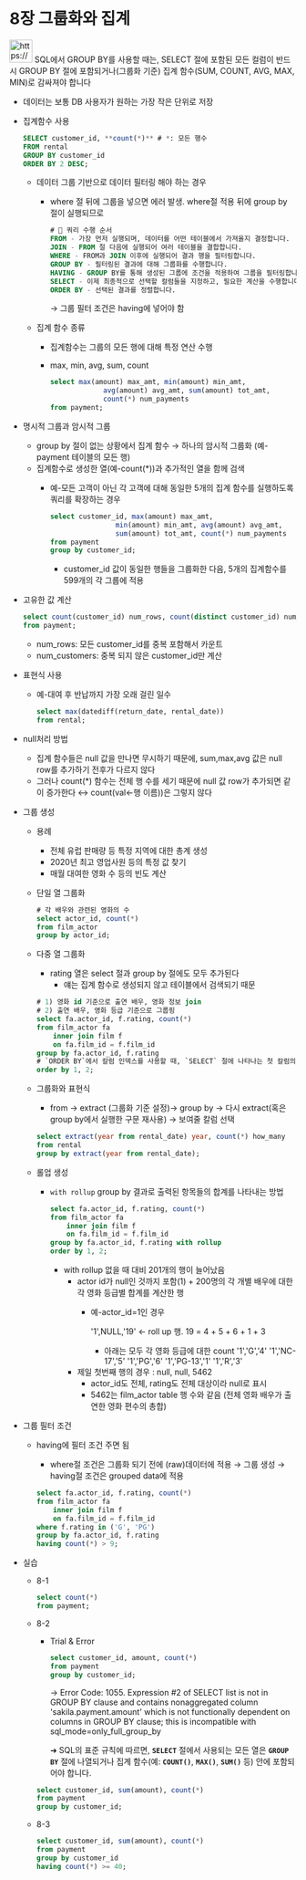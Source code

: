 # 8장 그룹화와 집계

<aside>
<img src="https://www.notion.so/icons/checkmark_gray.svg" alt="https://www.notion.so/icons/checkmark_gray.svg" width="40px" /> SQL에서 GROUP BY를 사용할 때는, SELECT 절에 포함된 모든 컬럼이 반드시 GROUP BY 절에 포함되거나(그룹화 기준) 집계 함수(SUM, COUNT, AVG, MAX, MIN)로 감싸져야 합니다

</aside>

- 데이터는 보통 DB 사용자가 원하는 가장 작은 단위로 저장
- 집계함수 사용
    
    ```sql
    SELECT customer_id, **count(*)** # *: 모든 행수 
    FROM rental
    GROUP BY customer_id
    ORDER BY 2 DESC;
    ```
    
    - 데이터 그룹 기반으로 데이터 필터링 해야 하는 경우
        - where 절 뒤에 그룹을 넣으면 에러 발생. where절 적용 뒤에 group by 절이 실행되므로
            
            ```sql
            # 🚨 쿼리 수행 순서
            FROM - 가장 먼저 실행되며, 데이터를 어떤 테이블에서 가져올지 결정합니다.
            JOIN - FROM 절 다음에 실행되어 여러 테이블을 결합합니다.
            WHERE - FROM과 JOIN 이후에 실행되어 결과 행을 필터링합니다.
            GROUP BY - 필터링된 결과에 대해 그룹화를 수행합니다.
            HAVING - GROUP BY를 통해 생성된 그룹에 조건을 적용하여 그룹을 필터링합니다.
            SELECT - 이제 최종적으로 선택할 컬럼들을 지정하고, 필요한 계산을 수행합니다.
            ORDER BY - 선택된 결과를 정렬합니다.
            ```
            
            → 그룹 필터 조건은 having에 넣어야 함 
            
    - 집계 함수 종류
        - 집계함수는 그룹의 모든 행에 대해 특정 연산 수행
        - max, min, avg, sum, count
            
            ```sql
            select max(amount) max_amt, min(amount) min_amt,
            			 avg(amount) avg_amt, sum(amount) tot_amt, 
            			 count(*) num_payments
            from payment;
            ```
            
- 명시적 그룹과 암시적 그룹
    - group by 절이 없는 상황에서 집계 함수 → 하나의 암시적 그룹화 (예-payment 테이블의 모든 행)
    - 집계함수로 생성한 열(예-count(*))과 추가적인 열을 함께 검색
        - 예-모든 고객이 아닌 각 고객에 대해 동일한 5개의 집계 함수를 실행하도록 쿼리를 확장하는 경우
            
            ```sql
            select customer_id, max(amount) max_amt, 
            				min(amount) min_amt, avg(amount) avg_amt, 
            				sum(amount) tot_amt, count(*) num_payments
            from payment
            group by customer_id;
            ```
            
            - customer_id 값이 동일한 행들을 그룹화한 다음, 5개의 집계함수를 599개의 각 그룹에 적용
- 고유한 값 계산
    
    ```sql
    select count(customer_id) num_rows, count(distinct customer_id) num_customers
    from payment;
    ```
    
    - num_rows: 모든 customer_id를 중복 포함해서 카운트
    - num_customers: 중복 되지 않은 customer_id만 계산
- 표현식 사용
    - 예-대여 후 반납까지 가장 오래 걸린 일수
        
        ```sql
        select max(datediff(return_date, rental_date))
        from rental;
        ```
        
- null처리 방법
    - 집계 함수들은 null 값을 만나면 무시하기 때문에, sum,max,avg 값은 null row를 추가하기 전후가 다르지 않다
    - 그러나 count(*) 함수는 전체 행 수를 세기 때문에 null 값 row가 추가되면 같이 증가한다 ↔ count(val←행 이름))은 그렇지 않다
- 그룹 생성
    - 용례
        - 전체 유럽 판매량 등 특정 지역에 대한 총계 생성
        - 2020년 최고 영업사원 등의 특정 값 찾기
        - 매월 대여한 영화 수 등의 빈도 계산
    - 단일 열 그룹화
        
        ```sql
        # 각 배우와 관련된 영화의 수 
        select actor_id, count(*)
        from film_actor
        group by actor_id;
        ```
        
    - 다중 열 그룹화
        - rating 열은 select 절과 group by 절에도 모두 추가된다
            - 얘는 집계 함수로 생성되지 않고 테이블에서 검색되기 때문
        
        ```sql
        # 1) 영화 id 기준으로 출연 배우, 영화 정보 join 
        # 2) 출연 배우, 영화 등급 기준으로 그룹핑 
        select fa.actor_id, f.rating, count(*)
        from film_actor fa
        	inner join film f
            on fa.film_id = f.film_id
        group by fa.actor_id, f.rating
        # `ORDER BY`에서 칼럼 인덱스를 사용할 때, `SELECT` 절에 나타나는 첫 칼럼의 인덱스는 1
        order by 1, 2;
        ```
        
    - 그룹화와 표현식
        - from → extract (그룹화 기준 설정)→ group by → 다시 extract(혹은 group by에서 실행한 구문 재사용) → 보여줄 칼럼 선택
        
        ```sql
        select extract(year from rental_date) year, count(*) how_many
        from rental
        group by extract(year from rental_date);
        ```
        
    - 롤업 생성
        - `with rollup` group by 결과로 출력된 항목들의 합계를 나타내는 방법
            
            ```sql
            select fa.actor_id, f.rating, count(*)
            from film_actor fa
            	inner join film f
                on fa.film_id = f.film_id
            group by fa.actor_id, f.rating with rollup
            order by 1, 2;
            ```
            
            - with rollup 없을 때 대비 201개의 행이 늘어났음
                - actor id가 null인 것까지 포함(1) + 200명의 각 개별 배우에 대한 각 영화 등급별 합계를 계산한 행
                    - 예-actor_id=1인 경우
                        
                        '1',NULL,'19' ← roll up 행. 19 = 4 + 5 + 6 + 1 + 3 
                        
                        - 아래는 모두 각 영화 등급에 대한 count 
                        '1','G','4'
                        '1','NC-17','5'
                        '1','PG','6'
                        '1','PG-13','1'
                        '1','R','3'
                - 제일 첫번째 행의 경우 : null, null, 5462
                    - actor_id도 전체, rating도 전체 대상이라 null로 표시
                    - 5462는 film_actor table 행 수와 같음 (전체 영화 배우가 출연한 영화 편수의 총합)
- 그룹 필터 조건
    - having에 필터 조건 주면 됨
        - where절 조건은 그룹화 되기 전에 (raw)데이터에 적용 → 그룹 생성 → having절 조건은 grouped data에 적용
        
        ```sql
        select fa.actor_id, f.rating, count(*)
        from film_actor fa
        	inner join film f
            on fa.film_id = f.film_id
        where f.rating in ('G', 'PG')
        group by fa.actor_id, f.rating
        having count(*) > 9;
        ```
        
- 실습
    - 8-1
        
        ```sql
        select count(*)
        from payment;
        ```
        
    - 8-2
        - Trial & Error
            
            ```sql
            select customer_id, amount, count(*)
            from payment
            group by customer_id;
            ```
            
            → Error Code: 1055. Expression #2 of SELECT list is not in GROUP BY clause and contains nonaggregated column 'sakila.payment.amount' which is not functionally dependent on columns in GROUP BY clause; this is incompatible with sql_mode=only_full_group_by
            
            ➜ SQL의 표준 규칙에 따르면, **`SELECT`** 절에서 사용되는 모든 열은 **`GROUP BY`** 절에 나열되거나 집계 함수(예: **`COUNT()`**, **`MAX()`**, **`SUM()`** 등) 안에 포함되어야 합니다.
            
        
        ```sql
        select customer_id, sum(amount), count(*)
        from payment
        group by customer_id;
        ```
        
    - 8-3
        
        ```sql
        select customer_id, sum(amount), count(*)
        from payment
        group by customer_id
        having count(*) >= 40;
        ```